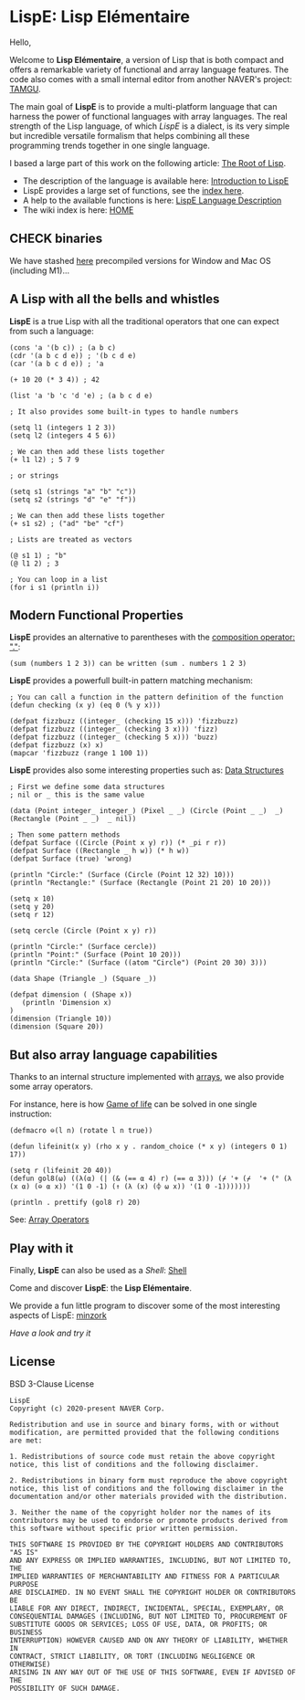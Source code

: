 # LispE: Lisp Elémentaire
  
Hello,

Welcome to __Lisp Elémentaire__, a version of Lisp that is both compact and offers a remarkable variety of functional and array language features. The code also comes with a small internal editor from another NAVER's project: [TAMGU](https://github.com/naver/tamgu).

The main goal of __LispE__ is to provide a multi-platform language that can harness the power of functional languages with array languages.
The real strength of the Lisp language, of which _LispE_ is a dialect, is its very simple but incredible versatile formalism that helps combining all these programming trends together in one single language.

I based a large part of this work on the following article: [The Root of Lisp](http://www.paulgraham.com/rootsoflisp.html).

* The description of the language is available here: [Introduction to LispE](https://github.com/naver/lispe/wiki/1.-Introduction)
* LispE provides a large set of functions, see the [index here](https://github.com/naver/lispe/wiki/Index-of-functions).
* A help to the available functions is here: [LispE Language Description](https://github.com/naver/lispe/wiki/5.-Description-of-Functions,-Operators-and-Libraries)
* The wiki index is here: [HOME](https://github.com/naver/lispe/wiki)

## CHECK binaries

We have stashed [here](https://github.com/naver/lispe/tree/master/binaries) precompiled versions for Window and Mac OS (including M1)...

## A Lisp with all the bells and whistles
__LispE__ is a true Lisp with all the traditional operators that one can expect from such a language:

```Lisp
(cons 'a '(b c)) ; (a b c)
(cdr '(a b c d e)) ; '(b c d e)
(car '(a b c d e)) ; 'a

(+ 10 20 (* 3 4)) ; 42

(list 'a 'b 'c 'd 'e) ; (a b c d e)

; It also provides some built-in types to handle numbers

(setq l1 (integers 1 2 3))
(setq l2 (integers 4 5 6))

; We can then add these lists together
(+ l1 l2) ; 5 7 9

; or strings

(setq s1 (strings "a" "b" "c"))
(setq s2 (strings "d" "e" "f"))

; We can then add these lists together
(+ s1 s2) ; ("ad" "be" "cf")

; Lists are treated as vectors

(@ s1 1) ; "b"
(@ l1 2) ; 3

; You can loop in a list
(for i s1 (println i))
```

## Modern Functional Properties

__LispE__ provides an alternative to parentheses with the [composition operator: "."](https://github.com/naver/lispe/wiki/5.-Description-of-Functions,-Operators-and-Libraries#composition-):

```Lisp
(sum (numbers 1 2 3)) can be written (sum . numbers 1 2 3)
```

__LispE__ provides a powerfull built-in pattern matching mechanism:

```Lisp
; You can call a function in the pattern definition of the function
(defun checking (x y) (eq 0 (% y x)))

(defpat fizzbuzz ((integer_ (checking 15 x))) 'fizzbuzz)
(defpat fizzbuzz ((integer_ (checking 3 x))) 'fizz)
(defpat fizzbuzz ((integer_ (checking 5 x))) 'buzz)
(defpat fizzbuzz (x) x)
(mapcar 'fizzbuzz (range 1 100 1))
```

__LispE__ provides also some interesting properties such as: [Data Structures](https://github.com/naver/lispe/wiki/6.7-Data-Structures)

```Lisp
; First we define some data structures
; nil or _ this is the same value

(data (Point integer_ integer_) (Pixel _ _) (Circle (Point _ _)  _) (Rectangle (Point _ _)  _ nil))

; Then some pattern methods
(defpat Surface ((Circle (Point x y) r)) (* _pi r r))
(defpat Surface ((Rectangle _ h w)) (* h w))
(defpat Surface (true) 'wrong)

(println "Circle:" (Surface (Circle (Point 12 32) 10)))
(println "Rectangle:" (Surface (Rectangle (Point 21 20) 10 20)))

(setq x 10)
(setq y 20)
(setq r 12)

(setq cercle (Circle (Point x y) r))

(println "Circle:" (Surface cercle))
(println "Point:" (Surface (Point 10 20)))
(println "Circle:" (Surface ((atom "Circle") (Point 20 30) 3)))

(data Shape (Triangle _) (Square _))

(defpat dimension ( (Shape x))
   (println 'Dimension x)
)
(dimension (Triangle 10))
(dimension (Square 20))
```

## But also array language capabilities

Thanks to an internal structure implemented with [arrays](https://github.com/naver/lispe/wiki/2.3-Lists), we also provide some array operators.

For instance, here is how [Game of life](https://github.com/naver/lispe/wiki/6.20-Conway-Game-of-Life-in-LispE) can be solved in one single instruction:

```Lisp
(defmacro ⊖(l n) (rotate l n true))

(defun lifeinit(x y) (rho x y . random_choice (* x y) (integers 0 1) 17))

(setq r (lifeinit 20 40))
(defun gol8(⍵) ((λ(⍺) (| (& (== ⍺ 4) r) (== ⍺ 3))) (⌿ '+ (⌿  '+ (° (λ (x ⍺) (⊖ ⍺ x)) '(1 0 -1) (↑ (λ (x) (⌽ ⍵ x)) '(1 0 -1)))))))

(println . prettify (gol8 r) 20)
```

See: [Array Operators](https://github.com/naver/lispe/wiki/5.3-A-la-APL)

## Play with it

Finally, __LispE__ can also be used as a _Shell_: [Shell](https://github.com/naver/lispe/wiki/7.-Shell)

Come and discover __LispE__: the __Lisp Elémentaire__.

We provide a fun little program to discover some of the most interesting aspects of LispE: [minzork](https://github.com/naver/lispe/blob/master/examples/patterns/minizork_en.lisp)

_Have a look and try it_


## License

BSD 3-Clause License

```
LispE
Copyright (c) 2020-present NAVER Corp.

Redistribution and use in source and binary forms, with or without 
modification, are permitted provided that the following conditions 
are met:

1. Redistributions of source code must retain the above copyright 
notice, this list of conditions and the following disclaimer.

2. Redistributions in binary form must reproduce the above copyright 
notice, this list of conditions and the following disclaimer in the 
documentation and/or other materials provided with the distribution.

3. Neither the name of the copyright holder nor the names of its 
contributors may be used to endorse or promote products derived from 
this software without specific prior written permission.

THIS SOFTWARE IS PROVIDED BY THE COPYRIGHT HOLDERS AND CONTRIBUTORS "AS IS" 
AND ANY EXPRESS OR IMPLIED WARRANTIES, INCLUDING, BUT NOT LIMITED TO, THE 
IMPLIED WARRANTIES OF MERCHANTABILITY AND FITNESS FOR A PARTICULAR PURPOSE 
ARE DISCLAIMED. IN NO EVENT SHALL THE COPYRIGHT HOLDER OR CONTRIBUTORS BE 
LIABLE FOR ANY DIRECT, INDIRECT, INCIDENTAL, SPECIAL, EXEMPLARY, OR 
CONSEQUENTIAL DAMAGES (INCLUDING, BUT NOT LIMITED TO, PROCUREMENT OF 
SUBSTITUTE GOODS OR SERVICES; LOSS OF USE, DATA, OR PROFITS; OR BUSINESS 
INTERRUPTION) HOWEVER CAUSED AND ON ANY THEORY OF LIABILITY, WHETHER IN 
CONTRACT, STRICT LIABILITY, OR TORT (INCLUDING NEGLIGENCE OR OTHERWISE) 
ARISING IN ANY WAY OUT OF THE USE OF THIS SOFTWARE, EVEN IF ADVISED OF THE 
POSSIBILITY OF SUCH DAMAGE.
```
